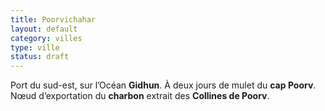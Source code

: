 ```yaml
---
title: Poorvichahar
layout: default
category: villes
type: ville
status: draft
---
```

Port du sud-est, sur l’Océan **Gidhun**. À deux jours de mulet du **cap Poorv**.
Nœud d’exportation du **charbon** extrait des **Collines de Poorv**.
